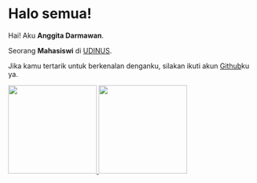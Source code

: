 # Halo semua! 

Hai! Aku **Anggita Darmawan**.

Seorang **Mahasiswi** di [UDINUS](dinus.ac.id/).

Jika kamu tertarik untuk berkenalan denganku, silakan ikuti akun [Github](https://github.com/anggitata)ku ya.

<p align="left">
<a href="https://github.com/anggitata">
  <img height="180em" src="https://github-readme-stats-eight-theta.vercel.app/api?username=anggitata&show_icons=true&theme=algolia&include_all_commits=true&count_private=true"/>
  <img height="180em" src="https://github-readme-stats-eight-theta.vercel.app/api/top-langs/?username=anggitata&layout=compact&langs_count=8&theme=algolia"/>
</a>
</p>

<!--
**anggitata/anggitata** is a ✨ _special_ ✨ repository because its `README.md` (this file) appears on your GitHub profile.

Here are some ideas to get you started:

- 🔭 I’m currently working on ...
- 🌱 I’m currently learning ...
- 👯 I’m looking to collaborate on ...
- 🤔 I’m looking for help with ...
- 💬 Ask me about ...
- 📫 How to reach me: ...
- 😄 Pronouns: ...
- ⚡ Fun fact: ...
-->
